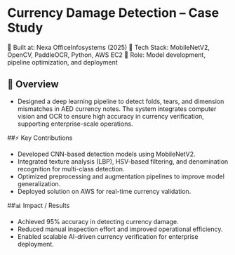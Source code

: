 # Currency Damage Detection – Case Study

🔹 Built at: Nexa OfficeInfosystems (2025)
🔹 Tech Stack: MobileNetV2, OpenCV, PaddleOCR, Python, AWS EC2
🔹 Role: Model development, pipeline optimization, and deployment

## 📝 Overview
- Designed a deep learning pipeline to detect folds, tears, and dimension mismatches in AED currency notes. The system integrates computer vision and OCR to ensure high accuracy in currency verification, supporting enterprise-scale operations.

##⚡ Key Contributions
- Developed CNN-based detection models using MobileNetV2.
- Integrated texture analysis (LBP), HSV-based filtering, and denomination recognition for multi-class detection.
- Optimized preprocessing and augmentation pipelines to improve model generalization.
- Deployed solution on AWS for real-time currency validation.

##📊 Impact / Results
- Achieved 95% accuracy in detecting currency damage.
- Reduced manual inspection effort and improved operational efficiency.
- Enabled scalable AI-driven currency verification for enterprise deployment.
